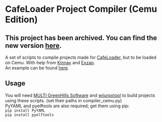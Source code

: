 # CafeLoader Project Compiler (Cemu Edition)
**This project has been archived. You can find the new version [here](https://github.com/aboood40091/CLPC).**  
---------------------------------------------------------------------------------  
A set of scripts to compile projects made for [CafeLoader](https://github.com/aboood40091/CafeLoader), but to be loaded on Cemu. With help from [Kinnay](https://github.com/Kinnay) and [Exzap](https://www.reddit.com/user/Exzap/).  
An example can be found [here](https://github.com/aboood40091/NSMBU-haxx).  

## Usage
You will need [MULTI GreenHills Software](http://letmegooglethat.com/?q=%22MULTI-5_3_27%22) and [wiiurpxtool](https://github.com/0CBH0/wiiurpxtool/releases) to build projects using these scripts. (set their paths in compiler_cemu.py)  
PyYAML and pyelftools are also required; get them using pip:  
`pip install PyYAML`  
`pip install pyelftools`